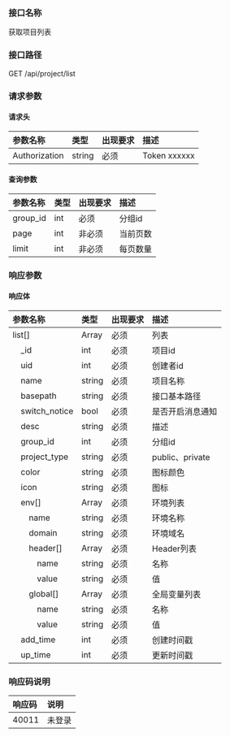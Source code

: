 ### 接口名称
获取项目列表

### 接口路径
GET /api/project/list

### 请求参数

#### 请求头

参数名称      | 类型   | 出现要求 | 描述
:-------------|:-------|:-------|:------------
Authorization | string | 必须     | Token xxxxxx

#### 查询参数

参数名称 | 类型 | 出现要求 | 描述
:--------|:-----|:-------|:----
group_id | int  | 必须     | 分组id
page     | int  | 非必须   | 当前页数
limit    | int  | 非必须   | 每页数量

### 响应参数

#### 响应体

参数名称                | 类型   | 出现要求 | 描述
:-----------------------|:-------|:-------|:--------------
list[]                  | Array  | 必须     | 列表
&emsp;_id               | int    | 必须     | 项目id
&emsp;uid               | int    | 必须     | 创建者id
&emsp;name              | string | 必须     | 项目名称
&emsp;basepath          | string | 必须     | 接口基本路径
&emsp;switch_notice     | bool   | 必须     | 是否开启消息通知
&emsp;desc              | string | 必须     | 描述
&emsp;group_id          | int    | 必须     | 分组id
&emsp;project_type      | string | 必须     | public、private
&emsp;color             | string | 必须     | 图标颜色
&emsp;icon              | string | 必须     | 图标
&emsp;env[]             | Array  | 必须     | 环境列表
&emsp;&emsp;name        | string | 必须     | 环境名称
&emsp;&emsp;domain      | string | 必须     | 环境域名
&emsp;&emsp;header[]    | Array  | 必须     | Header列表
&emsp;&emsp;&emsp;name  | string | 必须     | 名称
&emsp;&emsp;&emsp;value | string | 必须     | 值
&emsp;&emsp;global[]    | Array  | 必须     | 全局变量列表
&emsp;&emsp;&emsp;name  | string | 必须     | 名称
&emsp;&emsp;&emsp;value | string | 必须     | 值
&emsp;add_time          | int    | 必须     | 创建时间戳
&emsp;up_time           | int    | 必须     | 更新时间戳

### 响应码说明

响应码 | 说明
:------|:---
40011  | 未登录
